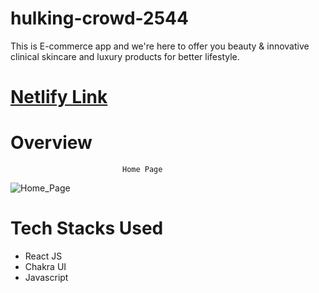 # hulking-crowd-2544
This is E-commerce app and we're here to offer you beauty &amp; innovative clinical skincare and luxury products for better lifestyle.
# [Netlify Link](https://skinsotre-clone-by-sattan.netlify.app/)
# Overview
                             Home Page
<img src="./Project_Images/Home_Page" alt="Home_Page" >

# Tech Stacks Used
- React JS
- Chakra UI
- Javascript
